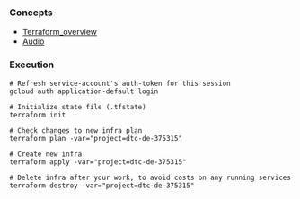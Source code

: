 ### Concepts

- [Terraform_overview](../1_terraform_overview.md)
- [Audio](https://drive.google.com/file/d/1IqMRDwJV-m0v9_le_i2HA_UbM_sIWgWx/view?usp=sharing)

### Execution

```shell
# Refresh service-account's auth-token for this session
gcloud auth application-default login

# Initialize state file (.tfstate)
terraform init

# Check changes to new infra plan
terraform plan -var="project=dtc-de-375315"
```

```shell
# Create new infra
terraform apply -var="project=dtc-de-375315"
```

```shell
# Delete infra after your work, to avoid costs on any running services
terraform destroy -var="project=dtc-de-375315"
```
